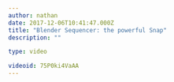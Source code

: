 ```yaml
---
author: nathan
date: 2017-12-06T10:41:47.000Z
title: "Blender Sequencer: the powerful Snap"
description: ""

type: video

videoid: 75P0ki4VaAA
---
```


